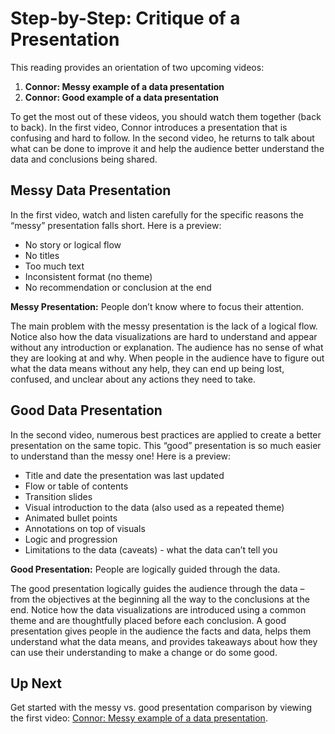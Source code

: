 # Step-by-Step: Critique of a Presentation

This reading provides an orientation of two upcoming videos:

1. **Connor: Messy example of a data presentation**
2. **Connor: Good example of a data presentation**

To get the most out of these videos, you should watch them together (back to back). In the first video, Connor introduces a presentation that is confusing and hard to follow. In the second video, he returns to talk about what can be done to improve it and help the audience better understand the data and conclusions being shared.

## Messy Data Presentation

In the first video, watch and listen carefully for the specific reasons the “messy” presentation falls short. Here is a preview:

- No story or logical flow
- No titles
- Too much text
- Inconsistent format (no theme)
- No recommendation or conclusion at the end

**Messy Presentation:** People don’t know where to focus their attention.

The main problem with the messy presentation is the lack of a logical flow. Notice also how the data visualizations are hard to understand and appear without any introduction or explanation. The audience has no sense of what they are looking at and why. When people in the audience have to figure out what the data means without any help, they can end up being lost, confused, and unclear about any actions they need to take.

## Good Data Presentation

In the second video, numerous best practices are applied to create a better presentation on the same topic. This “good” presentation is so much easier to understand than the messy one! Here is a preview:

- Title and date the presentation was last updated
- Flow or table of contents
- Transition slides
- Visual introduction to the data (also used as a repeated theme)
- Animated bullet points
- Annotations on top of visuals
- Logic and progression
- Limitations to the data (caveats) - what the data can’t tell you

**Good Presentation:** People are logically guided through the data.

The good presentation logically guides the audience through the data – from the objectives at the beginning all the way to the conclusions at the end. Notice how the data visualizations are introduced using a common theme and are thoughtfully placed before each conclusion. A good presentation gives people in the audience the facts and data, helps them understand what the data means, and provides takeaways about how they can use their understanding to make a change or do some good.

## Up Next

Get started with the messy vs. good presentation comparison by viewing the first video: [Connor: Messy example of a data presentation](https://www.coursera.org/learn/visualize-data/lecture/SYW63/connor-messy-example-of-a-data-presentation).